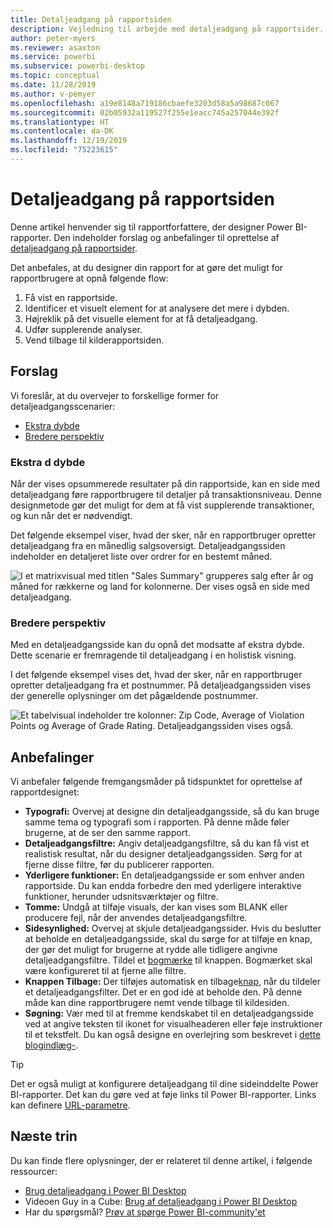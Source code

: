 ```yaml
---
title: Detaljeadgang på rapportsiden
description: Vejledning til arbejde med detaljeadgang på rapportsider.
author: peter-myers
ms.reviewer: asaxton
ms.service: powerbi
ms.subservice: powerbi-desktop
ms.topic: conceptual
ms.date: 11/28/2019
ms.author: v-pemyer
ms.openlocfilehash: a19e8148a719186cbaefe3203d58a5a98687c067
ms.sourcegitcommit: 02b05932a119527f255e1eacc745a257044e392f
ms.translationtype: HT
ms.contentlocale: da-DK
ms.lasthandoff: 12/19/2019
ms.locfileid: "75223615"
---
```

# <a name="report-page-drillthrough"></a>Detaljeadgang på rapportsiden

Denne artikel henvender sig til rapportforfattere, der designer Power BI-rapporter. Den indeholder forslag og anbefalinger til oprettelse af [detaljeadgang på rapportsider](../desktop-drillthrough.md).

Det anbefales, at du designer din rapport for at gøre det muligt for rapportbrugere at opnå følgende flow:

1. Få vist en rapportside.
2. Identificer et visuelt element for at analysere det mere i dybden.
3. Højreklik på det visuelle element for at få detaljeadgang.
4. Udfør supplerende analyser.
5. Vend tilbage til kilderapportsiden.

## <a name="suggestions"></a>Forslag

Vi foreslår, at du overvejer to forskellige former for detaljeadgangsscenarier:

- [Ekstra dybde](#additional-depth)
- [Bredere perspektiv](#broader-perspective)

### <a name="additional-depth"></a>Ekstra d dybde

Når der vises opsummerede resultater på din rapportside, kan en side med detaljeadgang føre rapportbrugere til detaljer på transaktionsniveau. Denne designmetode gør det muligt for dem at få vist supplerende transaktioner, og kun når det er nødvendigt.

Det følgende eksempel viser, hvad der sker, når en rapportbruger opretter detaljeadgang fra en månedlig salgsoversigt. Detaljeadgangssiden indeholder en detaljeret liste over ordrer for en bestemt måned.

![I et matrixvisual med titlen "Sales Summary" grupperes salg efter år og måned for rækkerne og land for kolonnerne. Der vises også en side med detaljeadgang.](media/report-drillthrough/suggestion-drillthrough-add-depth.png)

### <a name="broader-perspective"></a>Bredere perspektiv

Med en detaljeadgangsside kan du opnå det modsatte af ekstra dybde. Dette scenarie er fremragende til detaljeadgang i en holistisk visning.

I det følgende eksempel vises det, hvad der sker, når en rapportbruger opretter detaljeadgang fra et postnummer. På detaljeadgangssiden vises der generelle oplysninger om det pågældende postnummer.

![Et tabelvisual indeholder tre kolonner: Zip Code, Average of Violation Points og Average of Grade Rating. Detaljeadgangssiden vises også.](media/report-drillthrough/suggestion-drillthrough-broader-perspective.png)

## <a name="recommendations"></a>Anbefalinger

Vi anbefaler følgende fremgangsmåder på tidspunktet for oprettelse af rapportdesignet:

- **Typografi:** Overvej at designe din detaljeadgangsside, så du kan bruge samme tema og typografi som i rapporten. På denne måde føler brugerne, at de ser den samme rapport.
- **Detaljeadgangsfiltre:** Angiv detaljeadgangsfiltre, så du kan få vist et realistisk resultat, når du designer detaljeadgangssiden. Sørg for at fjerne disse filtre, før du publicerer rapporten.
- **Yderligere funktioner:** En detaljeadgangsside er som enhver anden rapportside. Du kan endda forbedre den med yderligere interaktive funktioner, herunder udsnitsværktøjer og filtre.
- **Tomme:** Undgå at tilføje visuals, der kan vises som BLANK eller producere fejl, når der anvendes detaljeadgangsfiltre.
- **Sidesynlighed:** Overvej at skjule detaljeadgangssider. Hvis du beslutter at beholde en detaljeadgangsside, skal du sørge for at tilføje en knap, der gør det muligt for brugerne at rydde alle tidligere angivne detaljeadgangsfiltre. Tildel et [bogmærke](../desktop-bookmarks.md) til knappen. Bogmærket skal være konfigureret til at fjerne alle filtre.
- **Knappen Tilbage:** Der tilføjes automatisk en tilbage[knap](../desktop-buttons.md), når du tildeler et detaljeadgangsfilter. Det er en god idé at beholde den. På denne måde kan dine rapportbrugere nemt vende tilbage til kildesiden.
- **Søgning:** Vær med til at fremme kendskabet til en detaljeadgangsside ved at angive teksten til ikonet for visualheaderen eller føje instruktioner til et tekstfelt. Du kan også designe en overlejring som beskrevet i [dette blogindlæg-](https://alluringbi.com/2019/10/23/overlays-for-true-self-serve-reporting/).

> [!TIP]
> Det er også muligt at konfigurere detaljeadgang til dine sideinddelte Power BI-rapporter. Det kan du gøre ved at føje links til Power BI-rapporter. Links kan definere [URL-parametre](https://powerbi.microsoft.com/blog/url-parameters-for-paginated-reports-are-now-available/).

## <a name="next-steps"></a>Næste trin

Du kan finde flere oplysninger, der er relateret til denne artikel, i følgende ressourcer:

- [Brug detaljeadgang i Power BI Desktop](../desktop-drillthrough.md)
- Videoen Guy in a Cube: [Brug af detaljeadgang i Power BI Desktop](https://www.youtube.com/watch?v=2x9lLHDbtDk)
- Har du spørgsmål? [Prøv at spørge Power BI-community'et](https://community.powerbi.com/)
